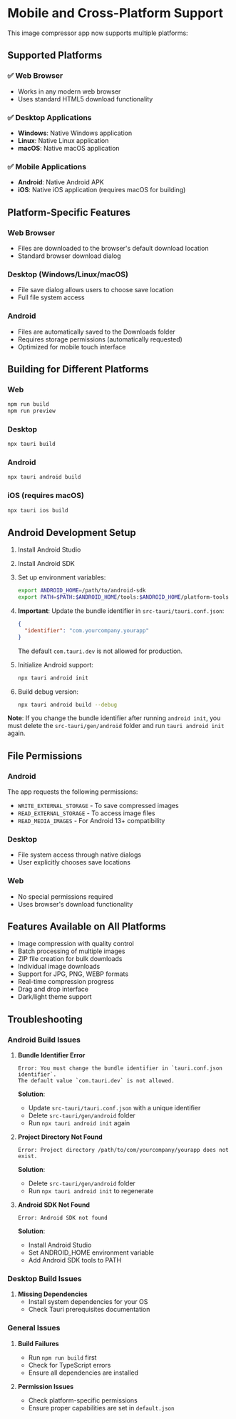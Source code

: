 # Mobile and Cross-Platform Support

This image compressor app now supports multiple platforms:

## Supported Platforms

### ✅ Web Browser

- Works in any modern web browser
- Uses standard HTML5 download functionality

### ✅ Desktop Applications

- **Windows**: Native Windows application
- **Linux**: Native Linux application
- **macOS**: Native macOS application

### ✅ Mobile Applications

- **Android**: Native Android APK
- **iOS**: Native iOS application (requires macOS for building)

## Platform-Specific Features

### Web Browser

- Files are downloaded to the browser's default download location
- Standard browser download dialog

### Desktop (Windows/Linux/macOS)

- File save dialog allows users to choose save location
- Full file system access

### Android

- Files are automatically saved to the Downloads folder
- Requires storage permissions (automatically requested)
- Optimized for mobile touch interface

## Building for Different Platforms

### Web

```bash
npm run build
npm run preview
```

### Desktop

```bash
npx tauri build
```

### Android

```bash
npx tauri android build
```

### iOS (requires macOS)

```bash
npx tauri ios build
```

## Android Development Setup

1. Install Android Studio
2. Install Android SDK
3. Set up environment variables:

   ```bash
   export ANDROID_HOME=/path/to/android-sdk
   export PATH=$PATH:$ANDROID_HOME/tools:$ANDROID_HOME/platform-tools
   ```

4. **Important**: Update the bundle identifier in `src-tauri/tauri.conf.json`:

   ```json
   {
     "identifier": "com.yourcompany.yourapp"
   }
   ```

   The default `com.tauri.dev` is not allowed for production.

5. Initialize Android support:

   ```bash
   npx tauri android init
   ```

6. Build debug version:
   ```bash
   npx tauri android build --debug
   ```

**Note**: If you change the bundle identifier after running `android init`, you must delete the `src-tauri/gen/android` folder and run `tauri android init` again.

## File Permissions

### Android

The app requests the following permissions:

- `WRITE_EXTERNAL_STORAGE` - To save compressed images
- `READ_EXTERNAL_STORAGE` - To access image files
- `READ_MEDIA_IMAGES` - For Android 13+ compatibility

### Desktop

- File system access through native dialogs
- User explicitly chooses save locations

### Web

- No special permissions required
- Uses browser's download functionality

## Features Available on All Platforms

- Image compression with quality control
- Batch processing of multiple images
- ZIP file creation for bulk downloads
- Individual image downloads
- Support for JPG, PNG, WEBP formats
- Real-time compression progress
- Drag and drop interface
- Dark/light theme support

## Troubleshooting

### Android Build Issues

1. **Bundle Identifier Error**

   ```
   Error: You must change the bundle identifier in `tauri.conf.json identifier`.
   The default value `com.tauri.dev` is not allowed.
   ```

   **Solution**:
   - Update `src-tauri/tauri.conf.json` with a unique identifier
   - Delete `src-tauri/gen/android` folder
   - Run `npx tauri android init` again

2. **Project Directory Not Found**

   ```
   Error: Project directory /path/to/com/yourcompany/yourapp does not exist.
   ```

   **Solution**:
   - Delete `src-tauri/gen/android` folder
   - Run `npx tauri android init` to regenerate

3. **Android SDK Not Found**

   ```
   Error: Android SDK not found
   ```

   **Solution**:
   - Install Android Studio
   - Set ANDROID_HOME environment variable
   - Add Android SDK tools to PATH

### Desktop Build Issues

1. **Missing Dependencies**
   - Install system dependencies for your OS
   - Check Tauri prerequisites documentation

### General Issues

1. **Build Failures**
   - Run `npm run build` first
   - Check for TypeScript errors
   - Ensure all dependencies are installed

2. **Permission Issues**
   - Check platform-specific permissions
   - Ensure proper capabilities are set in `default.json`
